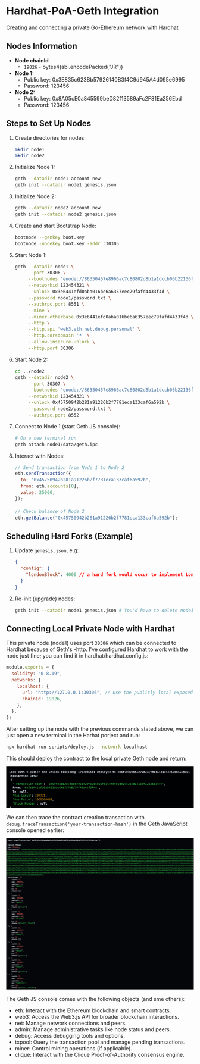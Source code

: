 # Hardhat-PoA-Geth Integration

Creating and connecting a private Go-Ethereum network with Hardhat

## Nodes Information

- **Node chainId**
  - `19026` - bytes4(abi.encodePacked("JR"))
- **Node 1:**
  - Public key: 0x3E835c623Bb57926140B3f4C9d945A4d095e6995
  - Password: 123456
- **Node 2:**
  - Public key: 0x8A05cE0a845599beD82f13589aFc2F81Ea256Ebd
  - Password: 123456

## Steps to Set Up Nodes

1. Create directories for nodes:

   ```bash
   mkdir node1
   mkdir node2
   ```

2. Initialize Node 1:

   ```bash
   geth --datadir node1 account new
   geth init --datadir node1 genesis.json
   ```

3. Initialize Node 2:

   ```bash
   geth --datadir node2 account new
   geth init --datadir node2 genesis.json
   ```

4. Create and start Bootstrap Node:

   ```bash
   bootnode --genkey boot.key
   bootnode -nodekey boot.key -addr :30305
   ```

5. Start Node 1:

   ```bash
   geth --datadir node1 \
        --port 30306 \
        --bootnodes 'enode://86350457e8966ac7c80802d8b1a1dccb06b22136ff7f416c3a6ccc4947d9baa2503011dc7e74735e23d560fd50c15dada85d2a378649947dcde17abc020afd8e@127.0.0.1:0?discport=30305' \
        --networkid 123454321 \
        --unlock 0x3e6441efd0aba016be6a6357eec79fafd4433f4d \
        --password node1/password.txt \
        --authrpc.port 8551 \
        --mine \
        --miner.etherbase 0x3e6441efd0aba016be6a6357eec79fafd4433f4d \
        --http \
        --http.api 'web3,eth,net,debug,personal' \
        --http.corsdomain '*' \
        --allow-insecure-unlock \
        --http.port 30306
   ```

6. Start Node 2:

   ```bash
   cd ../node2
   geth --datadir node2 \
        --port 30307 \
        --bootnodes 'enode://86350457e8966ac7c80802d8b1a1dccb06b22136ff7f416c3a6ccc4947d9baa2503011dc7e74735e23d560fd50c15dada85d2a378649947dcde17abc020afd8e@127.0.0.1:0?discport=30305' \
        --networkid 123454321 \
        --unlock 0x45750942b281a91226b2f7781eca133caf6a592b \
        --password node2/password.txt \
        --authrpc.port 8552
   ```

7. Connect to Node 1 (start Geth JS console):

   ```bash
   # On a new terminal run
   geth attach node1/data/geth.ipc
   ```

8. Interact with Nodes:

   ```javascript
   // Send transaction from Node 1 to Node 2
   eth.sendTransaction({
     to: "0x45750942b281a91226b2f7781eca133caf6a592b",
     from: eth.accounts[0],
     value: 25000,
   });

   // Check balance of Node 2
   eth.getBalance("0x45750942b281a91226b2f7781eca133caf6a592b");
   ```

## Scheduling Hard Forks (Example)

1. Update `genesis.json`, e.g:

   ```json
   {
     "config": {
       "londonBlock": 4000 // a hard fork would occur to implement London fork upgrades once the node mines/validates up to block 4000
     }
   }
   ```

2. Re-init (upgrade) nodes:
   ```bash
   geth init --datadir node1 genesis.json # You'd have to delete node1/geth folder before running this command if you changed the network ID in genesis.json.
   ```

## Connecting Local Private Node with Hardhat

This private node (node1) uses port `30306` which can be connected to Hardhat because of Geth's -http. I've configured Hardhat to work with the node just fine; you can find it in hardhat/hardhat.config.js:

```js
module.exports = {
  solidity: "0.8.19",
  networks: {
    localhost: {
      url: "http://127.0.0.1:30306", // Use the publicly local exposed port
      chainId: 19026,
    },
  },
};
```

After setting up the node with the previous commands stated above, we can just open a new terminal in the Harhat porject and run:

```bash
npx hardhat run scripts/deploy.js --network localhost
```

This should deploy the contract to the local private Geth node and return:

![Contract Deployment](images/image.png)

We can then trace the contract creation transaction with `debug.traceTransaction('your-transaction-hash')` in the Geth JavaScript console opened earlier:

![Transaction Tracing](images/image2.png)

The Geth JS console comes with the following objects (and sme others):

- eth: Interact with the Ethereum blockchain and smart contracts.
- web3: Access the Web3.js API for broader blockchain interactions.
- net: Manage network connections and peers.
- admin: Manage administrative tasks like node status and peers.
- debug: Access debugging tools and options.
- txpool: Query the transaction pool and manage pending transactions.
- miner: Control mining operations (if applicable).
- clique: Interact with the Clique Proof-of-Authority consensus engine.
